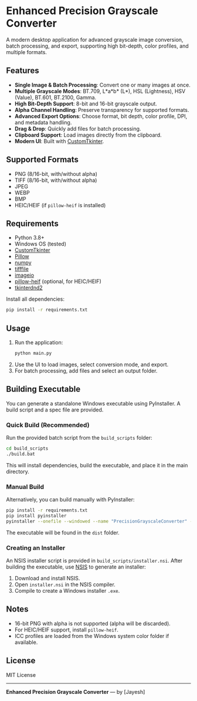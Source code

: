 # Enhanced Precision Grayscale Converter

A modern desktop application for advanced grayscale image conversion, batch processing, and export, supporting high bit-depth, color profiles, and multiple formats.

## Features
- **Single Image & Batch Processing**: Convert one or many images at once.
- **Multiple Grayscale Modes**: BT.709, L\*a\*b\* (L\*), HSL (Lightness), HSV (Value), BT.601, BT.2100, Gamma.
- **High Bit-Depth Support**: 8-bit and 16-bit grayscale output.
- **Alpha Channel Handling**: Preserve transparency for supported formats.
- **Advanced Export Options**: Choose format, bit depth, color profile, DPI, and metadata handling.
- **Drag & Drop**: Quickly add files for batch processing.
- **Clipboard Support**: Load images directly from the clipboard.
- **Modern UI**: Built with [CustomTkinter](https://github.com/TomSchimansky/CustomTkinter).

## Supported Formats
- PNG (8/16-bit, with/without alpha)
- TIFF (8/16-bit, with/without alpha)
- JPEG
- WEBP
- BMP
- HEIC/HEIF (if `pillow-heif` is installed)

## Requirements
- Python 3.8+
- Windows OS (tested)
- [CustomTkinter](https://github.com/TomSchimansky/CustomTkinter)
- [Pillow](https://python-pillow.org/)
- [numpy](https://numpy.org/)
- [tifffile](https://pypi.org/project/tifffile/)
- [imageio](https://pypi.org/project/imageio/)
- [pillow-heif](https://pypi.org/project/pillow-heif/) (optional, for HEIC/HEIF)
- [tkinterdnd2](https://pypi.org/project/tkinterdnd2/)

Install all dependencies:
```sh
pip install -r requirements.txt
```

## Usage
1. Run the application:
   ```sh
   python main.py
   ```
2. Use the UI to load images, select conversion mode, and export.
3. For batch processing, add files and select an output folder.

## Building Executable

You can generate a standalone Windows executable using PyInstaller. A build script and a spec file are provided.

### Quick Build (Recommended)

Run the provided batch script from the `build_scripts` folder:

```sh
cd build_scripts
./build.bat
```

This will install dependencies, build the executable, and place it in the main directory.

### Manual Build

Alternatively, you can build manually with PyInstaller:

```sh
pip install -r requirements.txt
pip install pyinstaller
pyinstaller --onefile --windowed --name "PrecisionGrayscaleConverter" --icon=icon.ico main.py
```

The executable will be found in the `dist` folder.

### Creating an Installer

An NSIS installer script is provided in `build_scripts/installer.nsi`. After building the executable, use [NSIS](https://nsis.sourceforge.io/) to generate an installer:

1. Download and install NSIS.
2. Open `installer.nsi` in the NSIS compiler.
3. Compile to create a Windows installer `.exe`.

## Notes
- 16-bit PNG with alpha is not supported (alpha will be discarded).
- For HEIC/HEIF support, install `pillow-heif`.
- ICC profiles are loaded from the Windows system color folder if available.

## License
MIT License

---
**Enhanced Precision Grayscale Converter** — by [Jayesh]
